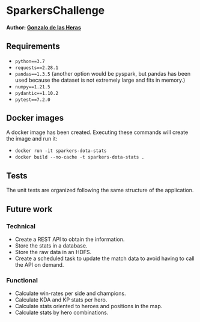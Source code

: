 # SparkersChallenge

#### Author: [Gonzalo de las Heras](https://www.linkedin.com/in/gdelasheras/)

## Requirements

* `python==3.7`
* `requests==2.28.1`
* `pandas==1.3.5` (another option would be pyspark, but pandas has been used because the dataset is not extremely large and fits in memory.)
* `numpy==1.21.5`
* `pydantic==1.10.2`
* `pytest==7.2.0`

## Docker images

A docker image has been created. Executing these commands will create the image and run it:

* `docker run -it sparkers-dota-stats`
* `docker build --no-cache -t sparkers-dota-stats .`

## Tests

The unit tests are organized following the same structure of the application.

## Future work

### Technical

* Create a REST API to obtain the information.
* Store the stats in a database.
* Store the raw data in an HDFS.
* Create a scheduled task to update the match data to avoid having to call the API on demand.

### Functional

* Calculate win-rates per side and champions.
* Calculate KDA and KP stats per hero.
* Calculate stats oriented to heroes and positions in the map.
* Calculate stats by hero combinations.